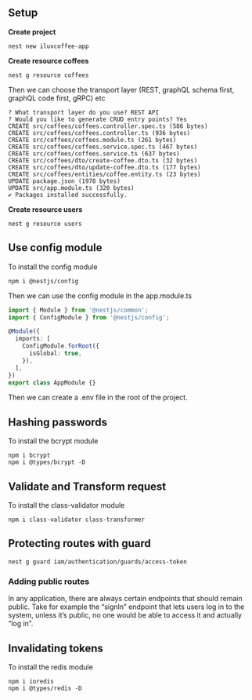 ## Setup

**Create project**
```shell
nest new iluvcoffee-app
```

**Create resource coffees**
```shell
nest g resource coffees
```
Then we can choose the transport layer (REST, graphQL schema first, graphQL code first, gRPC) etc
```
? What transport layer do you use? REST API
? Would you like to generate CRUD entry points? Yes
CREATE src/coffees/coffees.controller.spec.ts (586 bytes)
CREATE src/coffees/coffees.controller.ts (936 bytes)
CREATE src/coffees/coffees.module.ts (261 bytes)
CREATE src/coffees/coffees.service.spec.ts (467 bytes)
CREATE src/coffees/coffees.service.ts (637 bytes)
CREATE src/coffees/dto/create-coffee.dto.ts (32 bytes)
CREATE src/coffees/dto/update-coffee.dto.ts (177 bytes)
CREATE src/coffees/entities/coffee.entity.ts (23 bytes)
UPDATE package.json (1978 bytes)
UPDATE src/app.module.ts (320 bytes)
✔ Packages installed successfully.
```
**Create resource users**
```shell
nest g resource users
```

## Use config module
To install the config module
```shell
npm i @nestjs/config
```
Then we can use the config module in the app.module.ts
```typescript
import { Module } from '@nestjs/common';
import { ConfigModule } from '@nestjs/config';

@Module({
  imports: [
    ConfigModule.forRoot({
      isGlobal: true,
    }),
  ],
})
export class AppModule {}
```
Then we can create a .env file in the root of the project. 

## Hashing passwords
To install the bcrypt module
```shell
npm i bcrypt
npm i @types/bcrypt -D
```

## Validate and Transform request
To install the class-validator module
```shell
npm i class-validator class-transformer
```

## Protecting routes with guard

```shell
nest g guard iam/authentication/guards/access-token
```

### Adding public routes
In any application, there are always certain endpoints that should remain public. Take for example the “signIn” endpoint that lets users log in to the system, unless it’s public, no one would be able to access it and actually “log in”.


## Invalidating tokens
To install the redis module
```shell
npm i ioredis
npm i @types/redis -D
```

